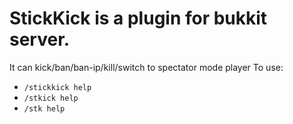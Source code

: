 # StickKick is a plugin for bukkit server.
It can kick/ban/ban-ip/kill/switch to spectator mode player
To use:
- ```/stickkick help```
- ```/stkick help```
- ```/stk help```